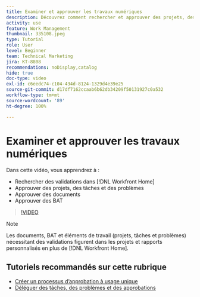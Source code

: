 ```yaml
---
title: Examiner et approuver les travaux numériques
description: Découvrez comment rechercher et approuver des projets, des tâches, des problèmes, des documents et des bons à tirer dans  [!DNL Workfront Home].
activity: use
feature: Work Management
thumbnail: 335108.jpeg
type: Tutorial
role: User
level: Beginner
team: Technical Marketing
jira: KT-8808
recommendations: noDisplay,catalog
hide: true
doc-type: video
exl-id: c6eedc74-c104-434d-8124-1329d4e39e25
source-git-commit: d17df7162ccaab6b62db34209f50131927c0a532
workflow-type: tm+mt
source-wordcount: '89'
ht-degree: 100%

---
```


# Examiner et approuver les travaux numériques

Dans cette vidéo, vous apprendrez à :

* Rechercher des validations dans [!DNL Workfront Home]
* Approuver des projets, des tâches et des problèmes
* Approuver des documents
* Approuver des BAT

>[!VIDEO](https://video.tv.adobe.com/v/335108/?quality=12&learn=on&enablevpops)


>[!NOTE]
>
>Les documents, BAT et éléments de travail (projets, tâches et problèmes) nécessitant des validations figurent dans les projets et rapports personnalisés en plus de [!DNL Workfront Home].

## Tutoriels recommandés sur cette rubrique

* [Créer un processus d’approbation à usage unique](/help/manage-work/approval-processes-and-milestone-paths/create-a-single-use-approval-process.md)
* [Déléguer des tâches, des problèmes et des approbations](/help/manage-work/approval-processes-and-milestone-paths/delegate-approvals.md)


<!---
learn more URLS
Approving work
Home area for Reviewers
Guides
Home overview for Reviewers
Issue page overview
--->

